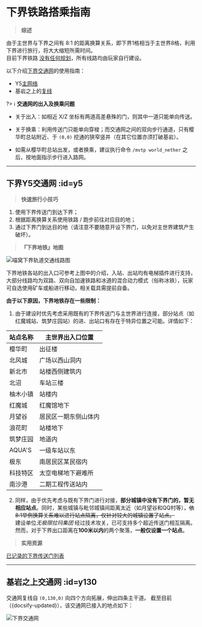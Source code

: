 # 下界铁路搭乘指南

> **综述**

由于主世界与下界之间有 8:1 的距离换算关系，即下界1格相当于主世界8格，利用下界进行旅行，将大大缩短所需时间。  
目前下界铁路 [没有任何规划](https://bbs.nyaa.cat/d/987)，所有线路均由玩家自行建设。

以下介绍[下界交通网](nyaa/projects/nether-traffic "点击查看详情及历史")的使用指南：

- Y5[主网络](#y5)
- 基岩之上的[复线](#y130)

?> :information_source: **交通网的出入及换乘问题**

- 关于出入：如相近 X/Z 坐标有两道高差悬殊的门，则其中一道只能单向传送。
- 关于换乘：利用传送门只能单向穿梭；而交通网之间的双向步行通道，只有樱华町总站附近、于 `(0,0)` 挖通的狭窄竖井（在其它位置亦须打破基岩）。


- 如需从樱华町总站出发，或者换乘，建议执行命令 `/mvtp world_nether` 之后，按地面指示步行进入路网。

--------

## 下界Y5交通网 :id=y5

> **快速旅行小技巧**

1. 使用下界传送门到达下界；
2. 根据距离换算关系使用铁路 / 跑步前往对应目的地；
3. 通过下界门到达目的地（请注意不要随意开设下界门，以免对主世界建筑产生破坏）。

> **『下界地铁』地图**

![喵窝下界轨道交通线路图](https://dl.bersella-ai.cc/nyaa/map-nether-traffic-fs8.png)

下界地铁各站的出入口可参考上图中的介绍，入站、出站均有电梯插件进行支持，大部分线路均为双路、双向自加速铁路和冰道的混合动力模式（俗称冰铁），玩家可自选使用矿车或船进行移动，相关载具需提前自备。

**由于以下原因，下界地铁存在一些限制：**

1. 由于建设时优先考虑采用既有的下界传送门与主世界进行连接，部分站点（如红魔城站、筑梦庄园站）的进、出站口有存在于特异位置之可能。详情如下：

| 站点名称 | 主世界出入口位置 |
| - | - |
| 樱华町 | 出征楼 |
| 北风城 | 广场以西山洞内 |
| 新北市 | 站楼西侧建筑内 |
| 北沼 | 车站三楼 |
| 柚木小镇 | 站楼内 |
| 红魔城 | 红魔馆地下 |
| 月望谷 | 居民区一期东侧山体内 |
| 浪花町 | 站楼地下 |
| 筑梦庄园 | 地道内 |
| AQUA'S | 一级车站以东 |
| 极东 | 南居民区某民宿内 |
| 科技特区 | 太空电梯地下避难所 |
| 南沙港 | 二期工程传送站内 |

2. 同样，由于优先考虑与既有下界门进行对接，**部分城镇中没有下界门的，暂无相应站点**。同时，某些城镇与毗邻城镇间距离太近（如月望谷和QQ村等），~~依8:1举例换算关系难以进行站点隔离，仅针对较大的城镇设置了站点。~~<br />
建设单位*无极限拉玛集团* 经过技术攻关，已可支持多个超近传送门相互隔离。然而，对于下界出口距离在**100米以内**的两个聚落，**一般仅设置一个站点**。

> **实用资源**

[已记录的下界传送门列表](nyaa/projects/nether-portal)

--------

## 基岩之上交通网 :id=y130

交通网复线自 `(0,130,0)` 向四个方向拓展，伸出四条主干道。
截至目前（{docsify-updated}），该交通网已接入的地点如下：

![下界交通网](https://dl.bersella-ai.cc/nyaa/map-nether-bedrock-traffic-fs8.png)